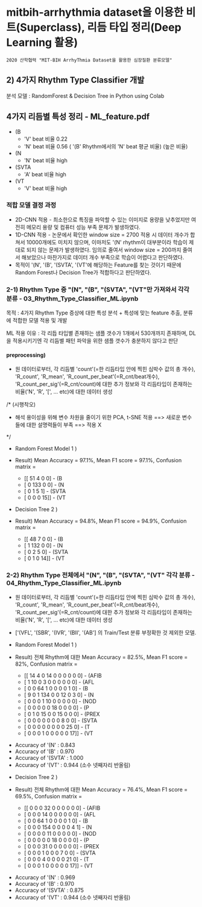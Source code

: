 # mitbih-arrhythmia dataset을 이용한 비트(Superclass), 리듬 타입 정리(Deep Learning 활용)


	2020 산학협력 "MIT-BIH ArrhyThmia Dataset을 활용한 심장질환 분류모델"

## 2) 4가지 Rhythm Type Classifier 개발

분석 모델 : RandomForest & Decision Tree in Python using Colab

## 4가지 리듬별 특성 정리 - ML_feature.pdf

* (B
	- 'V' beat 비율 0.22
	- 'N' beat 비율 0.56 ( '(B' Rhythm에서의 'N' beat 평균 비율) (높은 비율)
* (N
	- 'N' beat 비율 high
* (SVTA
	- 'A' beat 비율 high
* (VT
	- 'V' beat 비율 high
	
### 적합 모델 결정 과정
* 2D-CNN 적용 - 최소한으로 특징을 파악할 수 있는 이미지로 용량을 낮추었지만 여전히 메모리 용량 및 컴퓨터 성능 부족 문제가 발생하였다.
* 1D-CNN 적용 - 논문에서 확인한 window size = 2700 적용 시 데이터 개수가 합쳐서 10000개에도 미치지 않으며, 이마저도 '(N' rhythm이 대부분이라 학습이 제대로 되지 않는 문제가 발생하였다. 임의로 줄여서 window size = 200까지 줄여서 해보았으나 마찬가지로 데이터 개수 부족으로 학습이 어렵다고 판단하였다.
* 목적이 '(N', '(B', '(SVTA', '(VT'에 해당하는 Feature를 찾는 것이기 때문에 Random Forest나 Decision Tree가 적합하다고 판단하였다.

### 2-1) Rhythm Type 중 "(N", "(B", "(SVTA", "(VT"만 가져와서 각각 분류 - 03_Rhythm_Type_Classifier_ML.ipynb

목적 :  4가지 Rhythm Type 증상에 대한 특성 분석 + 특성에 맞는 feature 추출, 분류에 적합한 모델 적용 및 개발

ML 적용 이유 : 각 리듭 타입별 존재하는 샘플 갯수가 1개에서 530개까지 존재하며, DL을 적용시키기엔 각 리듬별 패턴 파악을 위한 샘플 갯수가 충분하지 않다고 판단

#### preprocessing)

* 원 데이터로부터, 각 리듬별 'count'(=한 리듬타입 안에 찍힌 심박수 값의 총 개수), 'R_count', 'R_mean', 'R_count_per_beat'(=R_cnt/beat개수), 'R_count_per_sig'(=R_cnt/count)에 대한 추가 정보와 각 리듬타입이 존재하는 비율('N', 'R', '[', ... etc)에 대한 데이터 생성

/* (시행착오)

* 해석 용이성을 위해 변수 차원을 줄이기 위한 PCA, t-SNE 적용 ==> 새로운 변수들에 대한 설명력들이 부족 ==> 적용 X

*/

* Random Forest Model 1 )


* Result) Mean Accuracy = 97.1%, Mean F1 score = 97.1%, 
	Confusion matrix = 
	- [[ 51   4   0   0]  - (B
	-  [  0 133   0   0]  - (N
	-  [  0   1   5   1]  - (SVTA
	-  [  0   0   0  15]] - (VT



* Decision Tree 2 )


* Result) Mean Accuracy = 94.8%, Mean F1 score = 94.9%, 
	Confusion matrix = 
	- [[ 48   7   0   0]  - (B
	-  [  1 132   0   0]  - (N
	-  [  0   2   5   0]  - (SVTA
	-  [  0   1   0  14]] - (VT
 
 
### 2-2) Rhythm Type 전체에서 "(N", "(B", "(SVTA", "(VT" 각각 분류 - 04_Rhythm_Type_Classifier_ML.ipynb

* 원 데이터로부터, 각 리듬별 'count'(=한 리듬타입 안에 찍힌 심박수 값의 총 개수), 'R_count', 'R_mean', 'R_count_per_beat'(=R_cnt/beat개수), 'R_count_per_sig'(=R_cnt/count)에 대한 추가 정보와 각 리듬타입이 존재하는 비율('N', 'R', '[', ... etc)에 대한 데이터 생성

* ['(VFL', '(SBR', '(IVR', '(BII', '(AB'] 의 Train/Test 분류 부정확한 것 제외한 모델.

* Random Forest Model 1 )


* Result) 전체 Rhythm에 대한 Mean Accuracy = 82.5%, Mean F1 score = 82%, 
	Confusion matrix = 
	- [[ 14   4   0  14   0   0   0   0   0   0]  - (AFIB
 	-  [  1  10   0   3   0   0   0   0   0   0]  - (AFL
 	-  [  0   0  64   1   0   0   0   0   1   0]  - (B
 	-  [  9   0   1 134   0   0  12   0   3   0]  - (N
 	-  [  0   0   0   1  10   0   0   0   0   0]  - (NOD
 	-  [  0   0   0   0   0  18   0   0   0   0]  - (P
 	-  [  0   1   0  15   0   0  15   0   0   0]  - (PREX
 	-  [  0   0   0   0   0   0   0   8   0   0]  - (SVTA
 	-  [  0   0   0   0   0   0   0   0  25   0]  - (T
 	-  [  0   0   0   1   0   0   0   0   0  17]] - (VT

+ Accuracy of '(N' : 0.843
+ Accuracy of '(B' : 0.970
+ Accuracy of '(SVTA' : 1.000
+ Accuracy of '(VT' : 0.944
(소수 넷째자리 반올림)

* Decision Tree 2 )
	


* Result) 전체 Rhythm에 대한 Mean Accuracy = 76.4%, Mean F1 score = 69.5%, 
	Confusion matrix = 
	- [[  0   0   0  32   0   0   0   0   0   0]  - (AFIB
	-  [  0   0   0  14   0   0   0   0   0   0]  - (AFL
	-  [  0   0  64   1   0   0   0   0   1   0]  - (B
	-  [  0   0   0 154   0   0   0   0   4   1]  - (N
	-  [  0   0   0   0  11   0   0   0   0   0]  - (NOD
	-  [  0   0   0   0   0  18   0   0   0   0]  - (P
	-  [  0   0   0  31   0   0   0   0   0   0]  - (PREX
	-  [  0   0   0   1   0   0   0   7   0   0]  - (SVTA
	-  [  0   0   0   4   0   0   0   0  21   0]  - (T
	-  [  0   0   0   1   0   0   0   0   0  17]] - (VT

+ Accuracy of '(N' : 0.969
+ Accuracy of '(B' : 0.970
+ Accuracy of '(SVTA' : 0.875
+ Accuracy of '(VT' : 0.944
(소수 넷째자리 반올림)

